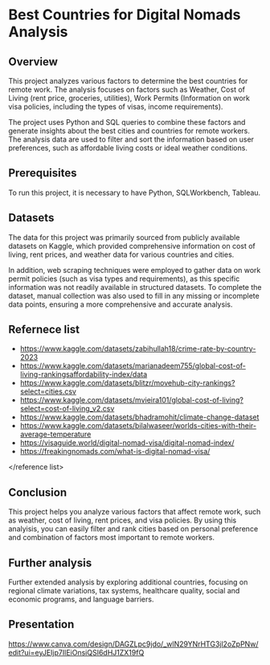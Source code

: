 # Best Countries for Digital Nomads Analysis

## Overview

This project analyzes various factors to determine the best countries for remote work. The analysis focuses on factors such as Weather, Cost of Living (rent price, groceries, utilities), Work Permits (Information on work visa policies, including the types of visas, income requirements).

The project uses Python and SQL queries to combine these factors and generate insights about the best cities and countries for remote workers. The analysis data are used to filter and sort the information based on user preferences, such as affordable living costs or ideal weather conditions.

## Prerequisites

To run this project, it is necessary to have Python, SQLWorkbench, Tableau.

## Datasets

The data for this project was primarily sourced from publicly available datasets on Kaggle, which provided comprehensive information on cost of living, rent prices, and weather data for various countries and cities.

In addition, web scraping techniques were employed to gather data on work permit policies (such as visa types and requirements), as this specific information was not readily available in structured datasets. To complete the dataset, manual collection was also used to fill in any missing or incomplete data points, ensuring a more comprehensive and accurate analysis.
<reference list>
## Refernece list
- https://www.kaggle.com/datasets/zabihullah18/crime-rate-by-country-2023
- https://www.kaggle.com/datasets/marianadeem755/global-cost-of-living-rankingsaffordability-index/data
- https://www.kaggle.com/datasets/blitzr/movehub-city-rankings?select=cities.csv
- https://www.kaggle.com/datasets/mvieira101/global-cost-of-living?select=cost-of-living_v2.csv
- https://www.kaggle.com/datasets/bhadramohit/climate-change-dataset
- https://www.kaggle.com/datasets/bilalwaseer/worlds-cities-with-their-average-temperature
- https://visaguide.world/digital-nomad-visa/digital-nomad-index/
- https://freakingnomads.com/what-is-digital-nomad-visa/

</reference list>

## Conclusion

This project helps you analyze various factors that affect remote work, such as weather, cost of living, rent prices, and visa policies. By using this analyisis, you can easily filter and rank cities based on personal preference and combination of factors most important to remote workers.


## Further analysis

Further extended analysis by exploring additional countries, focusing on regional climate variations, tax systems, healthcare quality, social and economic programs, and language barriers.

## Presentation

https://www.canva.com/design/DAGZLpc9jdo/_wlN29YNrHTG3jl2oZpPNw/edit?ui=eyJEIjp7IlEiOnsiQSI6dHJ1ZX19fQ
